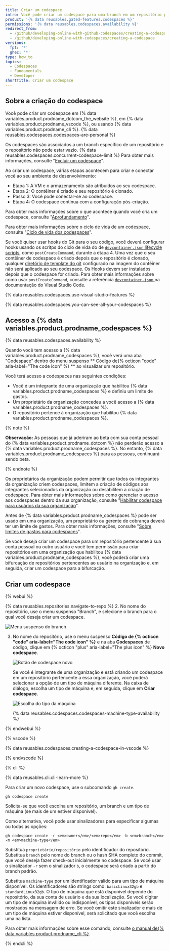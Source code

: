 ```yaml
---
title: Criar um codespace
intro: Você pode criar um codespace para uma branch em um repositório para fazer o desenvolvimento on-line.
product: '{% data reusables.gated-features.codespaces %}'
permissions: '{% data reusables.codespaces.availability %}'
redirect_from:
  - /github/developing-online-with-github-codespaces/creating-a-codespace
  - /github/developing-online-with-codespaces/creating-a-codespace
versions:
  fpt: '*'
  ghec: '*'
type: how_to
topics:
  - Codespaces
  - Fundamentals
  - Developer
shortTitle: Criar um codespace
---
```


## Sobre a criação do codespace

Você pode criar um codespace em {% data variables.product.prodname_dotcom_the_website %}, em {% data variables.product.prodname_vscode %}, ou usando {% data variables.product.prodname_cli %}. {% data reusables.codespaces.codespaces-are-personal %}

Os codespaces são associados a um branch específico de um repositório e o repositório não pode estar vazio. {% data reusables.codespaces.concurrent-codespace-limit %} Para obter mais informações, consulte "[Excluir um codespace](/github/developing-online-with-codespaces/deleting-a-codespace)".


Ao criar um codespace, várias etapas acontecem para criar e conectar você ao seu ambiente de desenvolvimento:

- Etapa 1: A VM e o armazenamento são atribuídos ao seu codespace.
- Etapa 2: O contêiner é criado e seu repositório é clonado.
- Passo 3: Você pode conectar-se ao codespace.
- Etapa 4: O codespace continua com a configuração pós-criação.

Para obter mais informações sobre o que acontece quando você cria um codespace, consulte "[Aprofundamento](/codespaces/getting-started/deep-dive)".

Para obter mais informações sobre o ciclo de vida de um codespace, consulte "[Ciclo de vida dos codespaces](/codespaces/developing-in-codespaces/codespaces-lifecycle)".

Se você quiser usar hooks do Git para o seu código, você deverá configurar hooks usando os scritps do ciclo de vida do de [`devcontainer.json` lifecycle scripts](https://code.visualstudio.com/docs/remote/devcontainerjson-reference#_lifecycle-scripts), como `postCreateCommand`, durante a etapa 4. Uma vez que o seu contêiner de codespace é criado depois que o repositório é clonado, qualquer [diretório de template do git](https://git-scm.com/docs/git-init#_template_directory) configurado na imagem do contêiner não será aplicado ao seu codespace. Os Hooks devem ser instalados depois que o codespace for criado. Para obter mais informações sobre como usar `postCreateCommand`, consulte a referência [`devcontainer.json` ](https://code.visualstudio.com/docs/remote/devcontainerjson-reference#_devcontainerjson-properties) na documentação do Visual Studio Code.

{% data reusables.codespaces.use-visual-studio-features %}

{% data reusables.codespaces.you-can-see-all-your-codespaces %}

## Acesso a {% data variables.product.prodname_codespaces %}

{% data reusables.codespaces.availability %}

Quando você tem acesso a {% data variables.product.prodname_codespaces %}, você verá uma aba "Codespace" dentro do menu suspenso ** Código de{% octicon "code" aria-label="The code icon" %} ** ao visualizar um repositório.

Você terá acesso a codespaces nas seguintes condições:

* Você é um integrante de uma organização que habilitou {% data variables.product.prodname_codespaces %} e definiu um limite de gastos.
* Um proprietário da organização concedeu a você acesso a {% data variables.product.prodname_codespaces %}.
* O repositório pertence à organização que habilitou {% data variables.product.prodname_codespaces %}.

{% note %}

**Observação:** As pessoas que já aderiram ao beta com sua conta pessoal do {% data variables.product.prodname_dotcom %} não perderão acesso a {% data variables.product.prodname_codespaces %}. No entanto, {% data variables.product.prodname_codespaces %} para as pessoas, continuará sendo beta.

{% endnote %}

Os proprietários da organização podem permitir que todos os integrantes da organização criem codespaces, limitem a criação de códigos aos integrantes selecionados da organização ou desabilitem a criação de codespace. Para obter mais informações sobre como gerenciar o acesso aos codespaces dentro da sua organização, consulte "[Habilitar codespace para usuários da sua organização](/codespaces/managing-codespaces-for-your-organization/enabling-codespaces-for-your-organization#enable-codespaces-for-users-in-your-organization)".

Antes de {% data variables.product.prodname_codespaces %} pode ser usado em uma organização, um proprietário ou gerente de cobrança deverá ter um limite de gastos. Para obter mais informações, consulte "[Sobre limites de gastos para codespaces](/billing/managing-billing-for-github-codespaces/managing-spending-limits-for-codespaces#about-spending-limits-for-codespaces)".

Se você deseja criar um codespace para um repositório pertencente à sua conta pessoal ou outro usuário e você tem permissão para criar repositórios em uma organização que habilitou {% data variables.product.prodname_codespaces %}, você poderá criar uma bifurcação de repositórios pertencentes ao usuário na organização e, em seguida, criar um codespace para a bifurcação.

## Criar um codespace

{% webui %}

{% data reusables.repositories.navigate-to-repo %}
2. No nome do repositório, use o menu suspenso "Branch", e selecione o branch para o qual você deseja criar um codespace.

   ![Menu suspenso do branch](/assets/images/help/codespaces/branch-drop-down.png)

3. No nome do repositório, use o menu suspenso **Código de {% octicon "code" aria-label="The code icon" %}** e na aba **Codespaces** de código, clique em {% octicon "plus" aria-label="The plus icon" %} **Novo codespace**.

   ![Botão de codespace novo](/assets/images/help/codespaces/new-codespace-button.png)

   Se você é integrante de uma organização e está criando um codespace em um repositório pertencente a essa organização, você poderá selecionar a opção de um tipo de máquina diferente. Na caixa de diálogo, escolha um tipo de máquina e, em seguida, clique em **Criar codespace**.

   ![Escolha do tipo da máquina](/assets/images/help/codespaces/choose-custom-machine-type.png)

   {% data reusables.codespaces.codespaces-machine-type-availability %}

{% endwebui %}

{% vscode %}

{% data reusables.codespaces.creating-a-codespace-in-vscode %}

{% endvscode %}

{% cli %}

{% data reusables.cli.cli-learn-more %}

Para criar um novo codespace, use o subcomando `gh create`.

```shell
gh codespace create 
```

Solicita-se que você escolha um repositório, um branch e um tipo de máquina (se mais de um estiver disponível).

Como alternativa, você pode usar sinalizadores para especificar algumas ou todas as opções:

```shell
gh codespace create -r <em>owner</em>/<em>repo</em> -b <em>branch</em> -m <em>machine-type</em> 
```

Substitua `proprietário/repositório` pelo identificador do repositório. Substitua `branch` pelo nome do branch ou o hash SHA completo do commit, que você deseja fazer check-out inicialmente no codespace. Se você usar o sinalizador `-r` sem o sinalizador `b`, o codespace será criado a partir do branch padrão.

Substitua `machine-type` por um identificador válido para um tipo de máquina disponível. Os identificadores são strings como: `basicLinux32gb` e `standardLinux32gb`. O tipo de máquina que está disponível depende do repositório, da sua conta de usuário e da sua localização. Se você digitar um tipo de máquina inválido ou indisponível, os tipos disponíveis serão mostrados na mensagem de erro. Se você omitir este sinalizador e mais de um tipo de máquina estiver disponível, será solicitado que você escolha uma na lista.

Para obter mais informações sobre esse comando, consulte [o manual de{% data variables.product.prodname_cli %}](https://cli.github.com/manual/gh_codespace_create).

{% endcli %}
